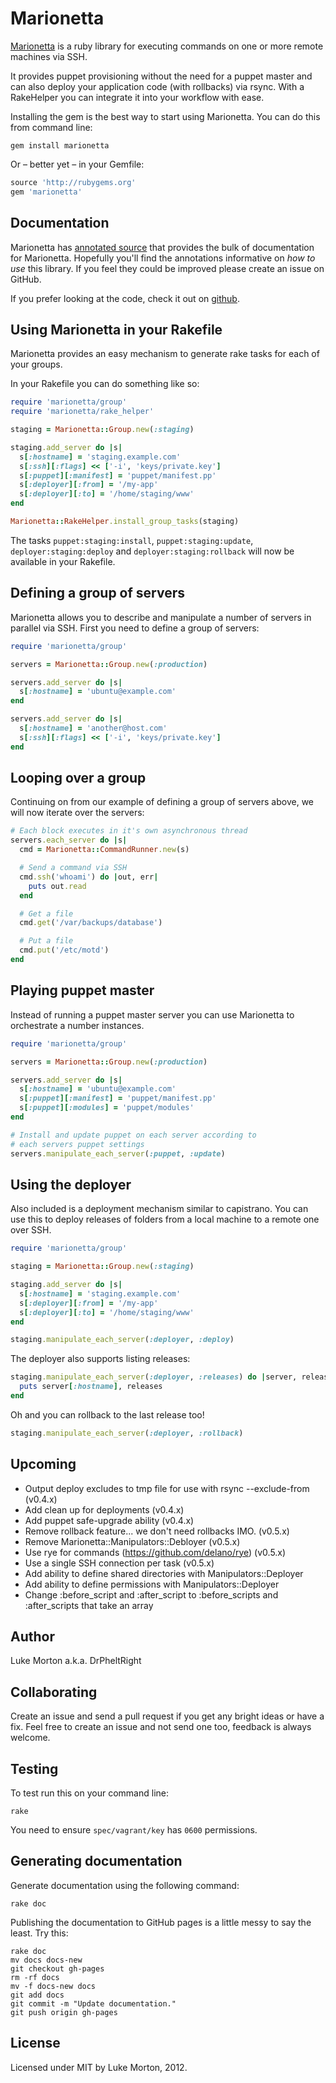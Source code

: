 # Marionetta

[Marionetta][marionetta] is a ruby library for executing
commands on one or more remote machines via SSH.

It provides puppet provisioning without the need for a puppet
master and can also deploy your application code (with
rollbacks) via rsync. With a RakeHelper you can integrate it
into your workflow with ease.

Installing the gem is the best way to start using Marionetta.
You can do this from command line:

```
gem install marionetta
```

Or – better yet – in your Gemfile:

``` ruby
source 'http://rubygems.org'
gem 'marionetta'
```

[marionetta]: http://drpheltright.github.com/marionetta/

## Documentation

Marionetta has [annotated source][docs] that provides the
bulk of documentation for Marionetta. Hopefully you'll find
the annotations informative on *how to use* this library. If
you feel they could be improved please create an issue on
GitHub.

If you prefer looking at the code, check it out on [github][github].

[docs]: http://drpheltright.github.com/marionetta/docs/marionetta.html
[github]: http://github.com/DrPheltRight/marionetta/

## Using Marionetta in your Rakefile

Marionetta provides an easy mechanism to generate rake tasks
for each of your groups.

In your Rakefile you can do something like so:

``` ruby
require 'marionetta/group'
require 'marionetta/rake_helper'

staging = Marionetta::Group.new(:staging)

staging.add_server do |s|
  s[:hostname] = 'staging.example.com'
  s[:ssh][:flags] << ['-i', 'keys/private.key']
  s[:puppet][:manifest] = 'puppet/manifest.pp'
  s[:deployer][:from] = '/my-app'
  s[:deployer][:to] = '/home/staging/www'
end

Marionetta::RakeHelper.install_group_tasks(staging)
```

The tasks `puppet:staging:install`, `puppet:staging:update`,
`deployer:staging:deploy` and `deployer:staging:rollback`
will now be available in your Rakefile.

## Defining a group of servers

Marionetta allows you to describe and manipulate a number of
servers in parallel via SSH. First you need to define a group
of servers:

``` ruby
require 'marionetta/group'

servers = Marionetta::Group.new(:production)

servers.add_server do |s|
  s[:hostname] = 'ubuntu@example.com'
end

servers.add_server do |s|
  s[:hostname] = 'another@host.com'
  s[:ssh][:flags] << ['-i', 'keys/private.key']
end
```

## Looping over a group

Continuing on from our example of defining a group of servers
above, we will now iterate over the servers:

``` ruby
# Each block executes in it's own asynchronous thread
servers.each_server do |s|
  cmd = Marionetta::CommandRunner.new(s)

  # Send a command via SSH
  cmd.ssh('whoami') do |out, err|
    puts out.read
  end

  # Get a file
  cmd.get('/var/backups/database')

  # Put a file
  cmd.put('/etc/motd')
end
```

## Playing puppet master

Instead of running a puppet master server you can use
Marionetta to orchestrate a number instances.

``` ruby
require 'marionetta/group'

servers = Marionetta::Group.new(:production)

servers.add_server do |s|
  s[:hostname] = 'ubuntu@example.com'
  s[:puppet][:manifest] = 'puppet/manifest.pp'
  s[:puppet][:modules] = 'puppet/modules'
end

# Install and update puppet on each server according to
# each servers puppet settings
servers.manipulate_each_server(:puppet, :update)
```

## Using the deployer

Also included is a deployment mechanism similar to capistrano.
You can use this to deploy releases of folders from a local
machine to a remote one over SSH.

``` ruby
require 'marionetta/group'

staging = Marionetta::Group.new(:staging)

staging.add_server do |s|
  s[:hostname] = 'staging.example.com'
  s[:deployer][:from] = '/my-app'
  s[:deployer][:to] = '/home/staging/www'
end

staging.manipulate_each_server(:deployer, :deploy)
```

The deployer also supports listing releases:

``` ruby
staging.manipulate_each_server(:deployer, :releases) do |server, releases|
  puts server[:hostname], releases
end
```

Oh and you can rollback to the last release too!

``` ruby
staging.manipulate_each_server(:deployer, :rollback)
```

## Upcoming

 - Output deploy excludes to tmp file for use with rsync --exclude-from (v0.4.x)
 - Add clean up for deployments (v0.4.x)
 - Add puppet safe-upgrade ability (v0.4.x)
 - Remove rollback feature... we don't need rollbacks IMO. (v0.5.x)
 - Remove Marionetta::Manipulators::Debloyer (v0.5.x) 
 - Use rye for commands (https://github.com/delano/rye) (v0.5.x)
 - Use a single SSH connection per task (v0.5.x)
 - Add ability to define shared directories with Manipulators::Deployer
 - Add ability to define permissions with Manipulators::Deployer
 - Change :before_script and :after_script to :before_scripts and :after_scripts
   that take an array

## Author

Luke Morton a.k.a. DrPheltRight

## Collaborating

Create an issue and send a pull request if you get any bright
ideas or have a fix. Feel free to create an issue and not send
one too, feedback is always welcome.

## Testing

To test run this on your command line:

```
rake
```

You need to ensure `spec/vagrant/key` has `0600` permissions.

## Generating documentation

Generate documentation using the following command:

```
rake doc
```

Publishing the documentation to GitHub pages is a little messy
to say the least. Try this:

```
rake doc
mv docs docs-new
git checkout gh-pages
rm -rf docs
mv -f docs-new docs
git add docs
git commit -m "Update documentation."
git push origin gh-pages
```

## License

Licensed under MIT by Luke Morton, 2012.
